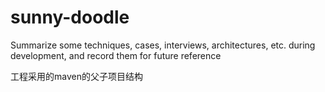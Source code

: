 # sunny-doodle

Summarize some techniques, cases, interviews, architectures, etc. during development, and record them for future reference

工程采用的maven的父子项目结构
